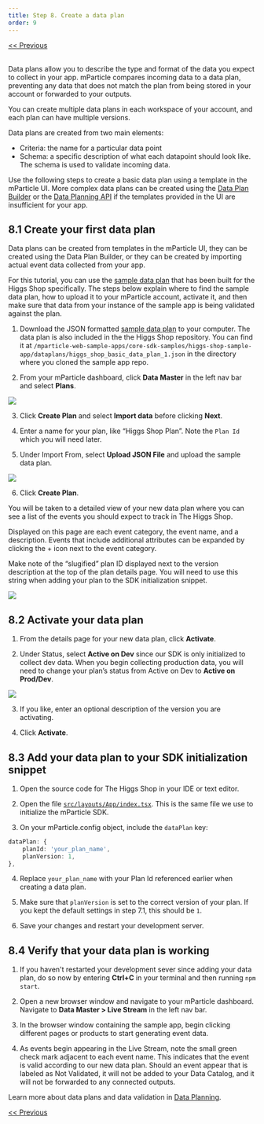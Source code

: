```yaml
---
title: Step 8. Create a data plan
order: 9
---
```

<a href="/developers/quickstart/web/track-users/" style="position:relative; float:left"><< Previous</a>
<br/>
<br/>

Data plans allow you to describe the type and format of the data you expect to collect in your app. mParticle compares incoming data to a data plan, preventing any data that does not match the plan from being stored in your account or forwarded to your outputs.

You can create multiple data plans in each workspace of your account, and each plan can have multiple versions.

Data plans are created from two main elements:

* Criteria: the name for a particular data point
* Schema: a specific description of what each datapoint should look like. The schema is used to validate incoming data.

Use the following steps to create a basic data plan using a template in the mParticle UI. More complex data plans can be created using the [Data Plan Builder](https://docs.mparticle.com/guides/data-master/data-planning/#more-about-data-plan-builder-and-templates) or the [Data Planning API](https://docs.mparticle.com/developers/dataplanning-api/) if the templates provided in the UI are insufficient for your app.

## 8.1 Create your first data plan

Data plans can be created from templates in the mParticle UI, they can be created using the Data Plan Builder, or they can be created by importing actual event data collected from your app.

For this tutorial, you can use the [sample data plan](https://github.com/mParticle/mparticle-web-sample-apps/blob/main/core-sdk-samples/higgs-shop-sample-app/dataplans/higgs_shop_basic_data_plan_1.json) that has been built for the Higgs Shop specifically. The steps below explain where to find the sample data plan, how to upload it to your mParticle account, activate it, and then make sure that data from your instance of the sample app is being validated against the plan.

1. Download the JSON formatted [sample data plan](https://github.com/mParticle/mparticle-web-sample-apps/blob/main/core-sdk-samples/higgs-shop-sample-app/dataplans/higgs_shop_basic_data_plan_1.json) to your computer. The data plan is also included in the the Higgs Shop repository. You can find it at `/mparticle-web-sample-apps/core-sdk-samples/higgs-shop-sample-app/dataplans/higgs_shop_basic_data_plan_1.json` in the directory where you cloned the sample app repo.

2. From your mParticle dashboard, click **Data Master** in the left nav bar and select **Plans**.

![](/images/web-e2e-screenshots/6-create-a-data-plan/create-a-data-plan-1.png)

3. Click **Create Plan** and select **Import data** before clicking **Next**.

4. Enter a name for your plan, like “Higgs Shop Plan”. Note the `Plan Id` which you will need later.

5. Under Import From, select **Upload JSON File** and upload the sample data plan.

![](/images/web-e2e-screenshots/6-create-a-data-plan/create-a-data-plan-2.png)

6. Click **Create Plan**.

You will be taken to a detailed view of your new data plan where you can see a list of the events you should expect to track in The Higgs Shop.

Displayed on this page are each event category, the event name, and a description. Events that include additional attributes can be expanded by clicking the + icon next to the event category.

<aside>
    Make note of the “slugified” plan ID displayed next to the version description at the top of the plan details page. You will need to use this string when adding your plan to the SDK initialization snippet.
</aside>

![](/images/web-e2e-screenshots/6-create-a-data-plan/create-a-data-plan-3.png)

## 8.2 Activate your data plan

1. From the details page for your new data plan, click **Activate**.

2. Under Status, select **Active on Dev** since our SDK is only initialized to collect dev data. When you begin collecting production data, you will need to change your plan’s status from Active on Dev to **Active on Prod/Dev**.

![](/images/web-e2e-screenshots/6-create-a-data-plan/create-a-data-plan-4.png)

3. If you like, enter an optional description of the version you are activating.

4. Click **Activate**.

## 8.3 Add your data plan to your SDK initialization snippet

1. Open the source code for The Higgs Shop in your IDE or text editor.

2. Open the file [`src/layouts/App/index.tsx`](https://github.com/mParticle/mparticle-web-sample-apps/blob/main/core-sdk-samples/higgs-shop-sample-app/src/layouts/App/index.tsx). This is the same file we use to initialize the mParticle SDK.

3. On your mParticle.config object, include the `dataPlan` key:

~~~typescript
dataPlan: {
    planId: 'your_plan_name',
    planVersion: 1,
},
~~~

4. Replace `your_plan_name` with your Plan Id referenced earlier when creating a data plan.

5. Make sure that `planVersion` is set to the correct version of your plan. If you kept the default settings in step 7.1, this should be `1`.

6. Save your changes and restart your development server.

## 8.4 Verify that your data plan is working

1. If you haven't restarted your development sever since adding your data plan, do so now by entering **Ctrl+C** in your terminal and then running `npm start`.

2. Open a new browser window and navigate to your mParticle dashboard. Navigate to **Data Master > Live Stream** in the left nav bar.

3. In the browser window containing the sample app, begin clicking different pages or products to start generating event data.

4. As events begin appearing in the Live Stream, note the small green check mark adjacent to each event name. This indicates that the event is valid according to our new data plan. Should an event appear that is labeled as Not Validated, it will not be added to your Data Catalog, and it will not be forwarded to any connected outputs.

Learn more about data plans and data validation in [Data Planning](https://docs.mparticle.com/guides/data-master/data-planning/).

<a href="/developers/quickstart/web/track-users/" style="position:relative; float:left"><< Previous</a>